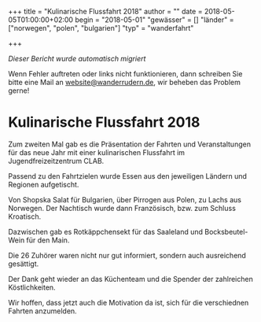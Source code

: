 +++
title = "Kulinarische Flussfahrt 2018"
author = ""
date = 2018-05-05T01:00:00+02:00
begin = "2018-05-01"
"gewässer" = []
"länder" = ["norwegen", "polen", "bulgarien"]
"typ" = "wanderfahrt"

+++


*Dieser Bericht wurde automatisch migriert*

Wenn Fehler auftreten oder links nicht funktionieren, dann schreiben Sie bitte eine Mail an website@wanderrudern.de, wir beheben das Problem gerne!



# Kulinarische Flussfahrt 2018


Zum zweiten Mal gab es die Präsentation der Fahrten und Veranstaltungen für das neue Jahr mit einer kulinarischen Flussfahrt im Jugendfreizeitzentrum CLAB.

Passend zu den Fahrtzielen wurde Essen aus den jeweiligen Ländern und Regionen aufgetischt.

Von Shopska Salat für Bulgarien, über Pirrogen aus Polen, zu Lachs aus Norwegen. Der Nachtisch wurde dann Französisch, bzw. zum Schluss Kroatisch.

Dazwischen gab es Rotkäppchensekt für das Saaleland und Bocksbeutel-Wein für den Main.

Die 26 Zuhörer waren nicht nur gut informiert, sondern auch ausreichend gesättigt.

Der Dank geht wieder an das Küchenteam und die Spender der zahlreichen Köstlichkeiten.

Wir hoffen, dass jetzt auch die Motivation da ist, sich für die verschiednen Fahrten anzumelden.